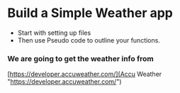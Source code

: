 # Build a Simple Weather app

- Start with setting up files
- Then use Pseudo code to outline your functions.

### We are going to get the weather info from 
[https://developer.accuweather.com/](Accu Weather "https://developer.accuweather.com/")